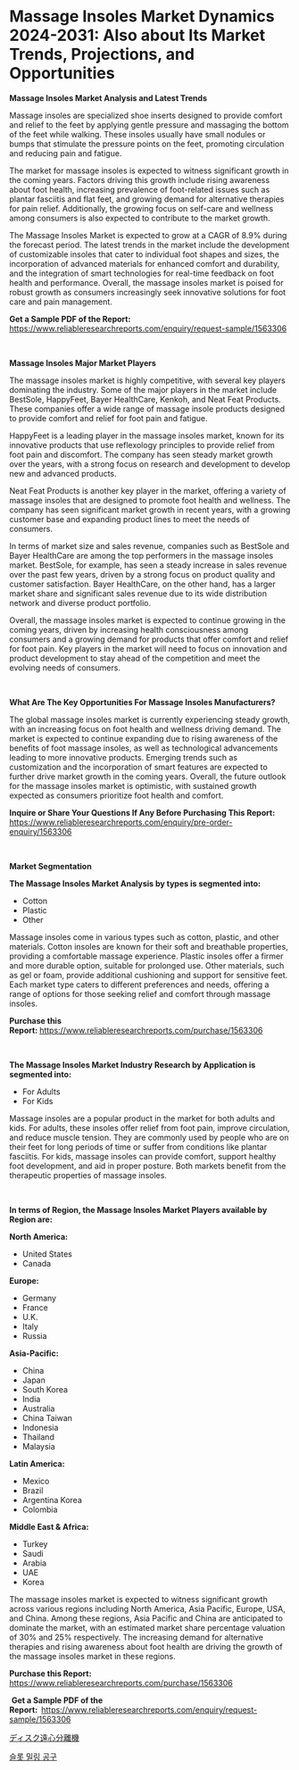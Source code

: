 <p><h1>Massage Insoles Market Dynamics 2024-2031: Also about Its Market Trends, Projections, and Opportunities</h1></p><p><strong>Massage Insoles Market Analysis and Latest Trends</strong></p>
<p><p>Massage insoles are specialized shoe inserts designed to provide comfort and relief to the feet by applying gentle pressure and massaging the bottom of the feet while walking. These insoles usually have small nodules or bumps that stimulate the pressure points on the feet, promoting circulation and reducing pain and fatigue.</p><p>The market for massage insoles is expected to witness significant growth in the coming years. Factors driving this growth include rising awareness about foot health, increasing prevalence of foot-related issues such as plantar fasciitis and flat feet, and growing demand for alternative therapies for pain relief. Additionally, the growing focus on self-care and wellness among consumers is also expected to contribute to the market growth.</p><p>The Massage Insoles Market is expected to grow at a CAGR of 8.9% during the forecast period. The latest trends in the market include the development of customizable insoles that cater to individual foot shapes and sizes, the incorporation of advanced materials for enhanced comfort and durability, and the integration of smart technologies for real-time feedback on foot health and performance. Overall, the massage insoles market is poised for robust growth as consumers increasingly seek innovative solutions for foot care and pain management.</p></p>
<p><strong>Get a Sample PDF of the Report:&nbsp;</strong> <a href="https://www.reliableresearchreports.com/enquiry/request-sample/1563306">https://www.reliableresearchreports.com/enquiry/request-sample/1563306</a></p>
<p>&nbsp;</p>
<p><strong>Massage Insoles Major Market Players</strong></p>
<p><p>The massage insoles market is highly competitive, with several key players dominating the industry. Some of the major players in the market include BestSole, HappyFeet, Bayer HealthCare, Kenkoh, and Neat Feat Products. These companies offer a wide range of massage insole products designed to provide comfort and relief for foot pain and fatigue.</p><p>HappyFeet is a leading player in the massage insoles market, known for its innovative products that use reflexology principles to provide relief from foot pain and discomfort. The company has seen steady market growth over the years, with a strong focus on research and development to develop new and advanced products.</p><p>Neat Feat Products is another key player in the market, offering a variety of massage insoles that are designed to promote foot health and wellness. The company has seen significant market growth in recent years, with a growing customer base and expanding product lines to meet the needs of consumers.</p><p>In terms of market size and sales revenue, companies such as BestSole and Bayer HealthCare are among the top performers in the massage insoles market. BestSole, for example, has seen a steady increase in sales revenue over the past few years, driven by a strong focus on product quality and customer satisfaction. Bayer HealthCare, on the other hand, has a larger market share and significant sales revenue due to its wide distribution network and diverse product portfolio.</p><p>Overall, the massage insoles market is expected to continue growing in the coming years, driven by increasing health consciousness among consumers and a growing demand for products that offer comfort and relief for foot pain. Key players in the market will need to focus on innovation and product development to stay ahead of the competition and meet the evolving needs of consumers.</p></p>
<p>&nbsp;</p>
<p><strong>What Are The Key Opportunities For Massage Insoles Manufacturers?</strong></p>
<p><p>The global massage insoles market is currently experiencing steady growth, with an increasing focus on foot health and wellness driving demand. The market is expected to continue expanding due to rising awareness of the benefits of foot massage insoles, as well as technological advancements leading to more innovative products. Emerging trends such as customization and the incorporation of smart features are expected to further drive market growth in the coming years. Overall, the future outlook for the massage insoles market is optimistic, with sustained growth expected as consumers prioritize foot health and comfort.</p></p>
<p><strong>Inquire or Share Your Questions If Any Before Purchasing This Report:</strong> <a href="https://www.reliableresearchreports.com/enquiry/pre-order-enquiry/1563306">https://www.reliableresearchreports.com/enquiry/pre-order-enquiry/1563306</a></p>
<p>&nbsp;</p>
<p><strong>Market Segmentation</strong></p>
<p><strong>The Massage Insoles Market Analysis by types is segmented into:</strong></p>
<p><ul><li>Cotton</li><li>Plastic</li><li>Other</li></ul></p>
<p><p>Massage insoles come in various types such as cotton, plastic, and other materials. Cotton insoles are known for their soft and breathable properties, providing a comfortable massage experience. Plastic insoles offer a firmer and more durable option, suitable for prolonged use. Other materials, such as gel or foam, provide additional cushioning and support for sensitive feet. Each market type caters to different preferences and needs, offering a range of options for those seeking relief and comfort through massage insoles.</p></p>
<p><strong>Purchase this Report:&nbsp;</strong><a href="https://www.reliableresearchreports.com/purchase/1563306">https://www.reliableresearchreports.com/purchase/1563306</a></p>
<p>&nbsp;</p>
<p><strong>The Massage Insoles Market Industry Research by Application is segmented into:</strong></p>
<p><ul><li>For Adults</li><li>For Kids</li></ul></p>
<p><p>Massage insoles are a popular product in the market for both adults and kids. For adults, these insoles offer relief from foot pain, improve circulation, and reduce muscle tension. They are commonly used by people who are on their feet for long periods of time or suffer from conditions like plantar fasciitis. For kids, massage insoles can provide comfort, support healthy foot development, and aid in proper posture. Both markets benefit from the therapeutic properties of massage insoles.</p></p>
<p>&nbsp;</p>
<p><strong>In terms of Region, the Massage Insoles Market Players available by Region are:</strong></p>
<p>
    <p> <strong> North America: </strong>
        <ul>
            <li>United States</li>
            <li>Canada</li>
        </ul>
        </p> 
    <p> <strong> Europe: </strong>
        <ul>
            <li>Germany</li>
            <li>France</li>
            <li>U.K.</li>
            <li>Italy</li>
            <li>Russia</li>
        </ul>
        </p> 
    <p> <strong> Asia-Pacific: </strong>
        <ul>
            <li>China</li>
            <li>Japan</li>
            <li>South Korea</li>
            <li>India</li>
            <li>Australia</li>
            <li>China Taiwan</li>
            <li>Indonesia</li>
            <li>Thailand</li>
            <li>Malaysia</li>
        </ul>
        </p> 
    <p> <strong> Latin America: </strong>
        <ul>
            <li>Mexico</li>
            <li>Brazil</li>
            <li>Argentina Korea</li>
            <li>Colombia</li>
        </ul>
        </p> 
    <p> <strong> Middle East & Africa: </strong>
        <ul>
            <li>Turkey</li>
            <li>Saudi</li>
            <li>Arabia</li>
            <li>UAE</li>
            <li>Korea</li>
        </ul>
    </p>
    </p>
<p><p>The massage insoles market is expected to witness significant growth across various regions including North America, Asia Pacific, Europe, USA, and China. Among these regions, Asia Pacific and China are anticipated to dominate the market, with an estimated market share percentage valuation of 30% and 25% respectively. The increasing demand for alternative therapies and rising awareness about foot health are driving the growth of the massage insoles market in these regions.</p></p>
<p><strong>Purchase this Report: </strong><a href="https://www.reliableresearchreports.com/purchase/1563306">https://www.reliableresearchreports.com/purchase/1563306</a></p>
<p>&nbsp;<strong>Get a Sample PDF of the Report:&nbsp;&nbsp;</strong><a href="https://www.reliableresearchreports.com/enquiry/request-sample/1563306">https://www.reliableresearchreports.com/enquiry/request-sample/1563306</a></p>
<p><strong></strong></p>
<p><p><a href="https://github.com/qwpelcjko9242629/Market-Research-Report-List-1/blob/main/15358035762.md">ディスク遠心分離機</a></p><p><a href="https://github.com/qpfbabw35734906/Market-Research-Report-List-1/blob/main/17020575353.md">슬롯 밀링 공구</a></p></p>